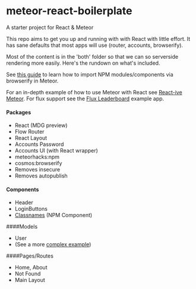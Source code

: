 # meteor-react-boilerplate
A starter project for React &amp; Meteor

This repo aims to get you up and running with with React with little effort. It has sane defaults that
most apps will use (router, accounts, browserify).

Most of the content is in the 'both' folder so that we can so serverside rendering more easily. Here's the
rundown on what's included.

See [this guide](http://react-in-meteor.readthedocs.org/en/latest/client-npm/) to learn how to import NPM modules/components via browserify in Meteor.

For an in-depth example of how to use Meteor with React see
[React-ive Meteor](https://github.com/AdamBrodzinski/react-ive-meteor). For flux support see the [Flux Leaderboard](https://github.com/AdamBrodzinski/meteor-flux-leaderboard) example app.

#### Packages ###

- React (MDG preview)
- Flow Router
- React Layout
- Accounts Password
- Accounts UI (with React wrapper)
- meteorhacks:npm
- cosmos:browserify
- Removes insecure
- Removes autopublish

#### Components

- Header
- LoginButtons
- [Classnames](https://github.com/JedWatson/classnames) (NPM Component)

####Models
- User
- (See a more [complex example](https://github.com/AdamBrodzinski/react-ive-meteor/blob/master/both/models/post.js))

####Pages/Routes

- Home, About
- Not Found
- Main Layout
